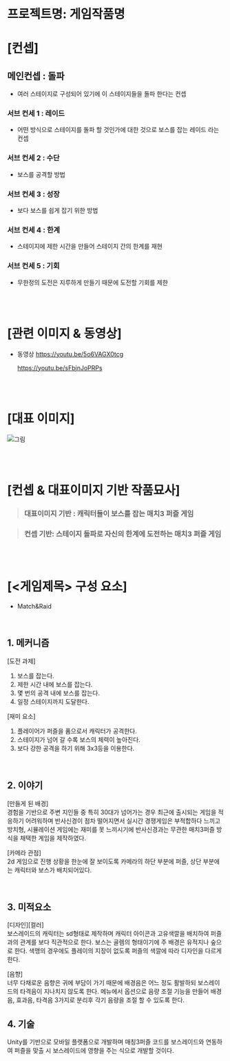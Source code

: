 # 프로젝트명: 게임작품명

# [컨셉]

## 메인컨셉 : 돌파

- 여러 스테이지로 구성되어 있기에 이 스테이지들을 돌파 한다는 컨셉

### 서브 컨세 1 : 레이드

- 어떤 방식으로 스테이지를 돌파 할 것인가에 대한 것으로 보스를 잡는 레이드 라는 컨셉

### 서브 컨세 2 : 수단

- 보스를 공격할 방법

### 서브 컨세 3 : 성장

- 보다 보스를 쉽게 잡기 위한 방법

### 서브 컨세 4 : 한계

- 스테이지에 제한 시간을 만들어 스테이지 간의 한계를 재현

### 서브 컨세 5 : 기회

- 무한정의 도전은 지루하게 만들기 때문에 도전할 기회를 제한

<br><br>

# [관련 이미지 & 동영상]


- 동영상
  https://youtu.be/5o6VAGX0tcg
  
  https://youtu.be/sFbjnJoPRPs

<br><br>

# [대표 이미지]

![그림](./img/그림.png)

<br><br>

# [컨셉 & 대표이미지 기반 작품묘사]

> ### 대표이미지 기반 : 캐릭터들이 보스를 잡는 매치3 퍼즐 게임

> ### 컨셉 기반: 스테이지 돌파로 자신의 한계에 도전하는 매치3 퍼즐 게임

<br><br>

# [<게임제목> 구성 요소]

- Match&Raid

<br>

## 1. 메커니즘

[도전 과제]

1) 보스를 잡는다.
2) 제한 시간 내에 보스를 잡는다. 
3) 몇 번의 공격 내에 보스를 잡는다.
4) 일정 스테이지까지 도달한다.

[재미 요소]

1) 플레이어가 퍼즐을 품으로서 캐릭터가 공격한다.
2) 스테이지가 넘어 갈 수록 보스의 체력이 높아진다.
3) 보다 강한 공격을 하기 위해 3x3등을 이용한다.

<br>

## 2. 이야기

[만들게 된 배경]  
경험을 기반으로 주변 지인들 중 특히 30대가 넘어가는 경우
최근에 출시되는 게임을 적응하기 어려워하며 반사신경이 점차 떨어지면서
실시간 경쟁게임은 부적합하다 느끼고 방치형, 시뮬레이션 게임에는 재미를 못 느끼시기에 
반사신경과는 무관한 매치3퍼즐 방식을 채택한 게임을 제작하였다. 

[카메라 관점]  
2d 게임으로 진행 상황을 한눈에 잘 보이도록
카메라의 하단 부분에 퍼즐, 상단 부분에는 캐릭터와 보스가 배치되어있다.

<br>

## 3. 미적요소

[디자인][컬러]  
보스레이드의 캐릭터는 sd형태로 제작하며
캐릭터 아이콘과 고유색깔을 배치하여 퍼즐과의 관계를 보다 직관적으로 한다.
보스는 골렘의 형태이기에 주 배경은 유적지나 숲으로 한다.
색맹의 경우에도 플레이의 지장이 없도록 퍼즐의 색깔에 따라 디자인을 다르게 한다.



[음향]  
너무 다채로운 음향은 귀에 부담이 가기 때문에
배경음은 어느 정도 활발하되 보스레이드의 타격음이 지나치지 않도록 한다.
메뉴에서 옵션으로 음량 조절 기능을 만들어 배경음, 효과음, 타격음 3가지로 분리후
각기 음량을 조절 할 수 있도록 한다.
<br>

## 4. 기술

Unity를 기반으로 모바일 플랫폼으로 개발하며
매칭3퍼즐 코드를 보스레이드와 연동하여
퍼즐을 맞출 시 보스레이드에 영향을 주는 식으로 개발할 것이다.
